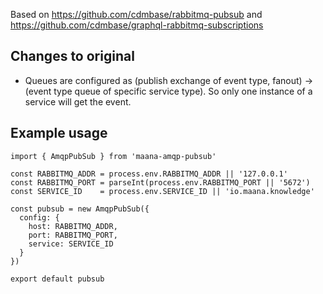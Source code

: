Based on https://github.com/cdmbase/rabbitmq-pubsub and https://github.com/cdmbase/graphql-rabbitmq-subscriptions

## Changes to original

* Queues are configured as (publish exchange of event type, fanout) -> (event type queue of specific service type). So only one instance of a service will get the event.

## Example usage

```
import { AmqpPubSub } from 'maana-amqp-pubsub'

const RABBITMQ_ADDR = process.env.RABBITMQ_ADDR || '127.0.0.1'
const RABBITMQ_PORT = parseInt(process.env.RABBITMQ_PORT || '5672')
const SERVICE_ID    = process.env.SERVICE_ID || 'io.maana.knowledge'

const pubsub = new AmqpPubSub({
  config: {
    host: RABBITMQ_ADDR,
    port: RABBITMQ_PORT,
    service: SERVICE_ID
  }
})

export default pubsub
```
